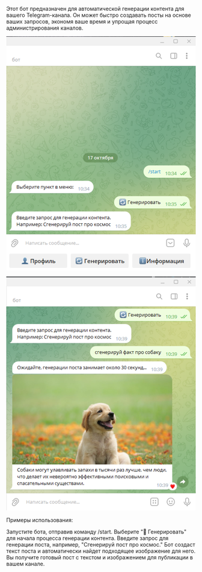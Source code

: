 Этот бот предназначен для автоматической генерации контента для вашего Telegram-канала. Он может быстро создавать посты на основе ваших запросов, экономя ваше время и упрощая процесс администрирования каналов.

![](images_readme/sc1.png)

![](images_readme/sc2.png)

Примеры использования:

Запустите бота, отправив команду /start.
Выберите "🔄 Генерировать" для начала процесса генерации контента.
Введите запрос для генерации поста, например, "Сгенерируй пост про космос."
Бот создаст текст поста и автоматически найдет подходящее изображение для него.
Вы получите готовый пост с текстом и изображением для публикации в вашем канале.